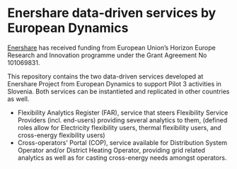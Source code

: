 # Enershare data-driven services by European Dynamics

[Enershare](https://enershare.eu/about/) has received funding from European Union’s Horizon Europe Research and Innovation programme under the Grant Agreement No 101069831.

This repository contains the two data-driven services developed at Enershare Project from European Dynamics to support Pilot 3 activities in Slovenia. Both services can be instantieted and replicated in other countries as well.
- Flexibility Analytics Register (FAR), service that steers Flexibility Service Providers (incl. end-users) providing several analytics to them, (defined roles allow for Electricity flexibility users, thermal flexibility users, and cross-energy flexibility users)
- Cross-operators' Portal (COP), service available for Distribution System Operator and/or District Heating Operator, providing grid related analytics as well as for casting cross-energy needs amongst operators.
  

